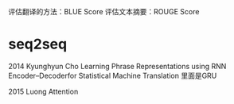 评估翻译的方法：BLUE Score
评估文本摘要：ROUGE Score

# seq2seq
2014 Kyunghyun Cho  Learning Phrase Representations using RNN Encoder–Decoderfor Statistical Machine Translation
里面是GRU


2015 Luong Attention


